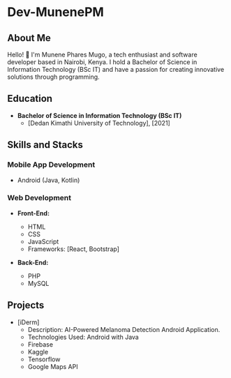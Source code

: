 # Dev-MunenePM

## About Me

Hello! 👋 I'm Munene Phares Mugo, a tech enthusiast and software developer based in Nairobi, Kenya. I hold a Bachelor of Science in Information Technology (BSc IT) and have a passion for creating innovative solutions through programming.

## Education

- **Bachelor of Science in Information Technology (BSc IT)**
  - [Dedan Kimathi University of Technology], [2021]

## Skills and Stacks

### Mobile App Development
- Android (Java, Kotlin)

### Web Development
- **Front-End:**
  - HTML
  - CSS
  - JavaScript
  - Frameworks: [React, Bootstrap]

- **Back-End:**
  - PHP
  - MySQL

## Projects

- [iDerm]
  - Description: AI-Powered Melanoma Detection Android Application.
  - Technologies Used: Android with Java
  - Firebase
  - Kaggle
  - Tensorflow
  - Google Maps API





<!---
Dev-MunenePM/Dev-MunenePM is a ✨ special ✨ repository because its `README.md` (this file) appears on your GitHub profile.
You can click the Preview link to take a look at your changes.
--->
